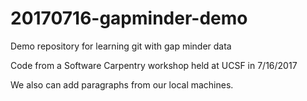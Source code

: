 # 20170716-gapminder-demo
Demo repository for learning git with gap minder data

Code from a Software Carpentry workshop held at UCSF in 7/16/2017

We also can add paragraphs from our local machines.


